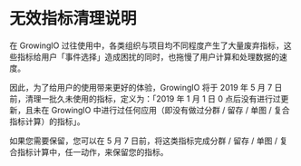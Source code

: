 # 无效指标清理说明

在 GrowingIO 过往使用中，各类组织与项目均不同程度产生了大量废弃指标，这些指标给用户「事件选择」造成困扰的同时，也拖慢了用户计算和处理数据的速度。

因此，为了给用户的使用带来更好的体验，GrowingIO 将于 2019 年 5 月 7 日前，清理一批久未使用的指标，定义为：「2019 年 1 月 1 日 0 点后没有进行过更新，且未在 GrowingIO 中进行过任何应用（即没有做过分群 / 留存 / 单图 / 复合指标计算）的指标」。

如果您需要保留，您可以在 5 月 7 日前，将这类指标完成分群 / 留存 / 单图 / 复合指标计算中，任一动作，来保留您的指标。  


